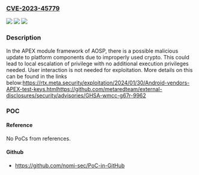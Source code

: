 ### [CVE-2023-45779](https://cve.mitre.org/cgi-bin/cvename.cgi?name=CVE-2023-45779)
![](https://img.shields.io/static/v1?label=Product&message=Android&color=blue)
![](https://img.shields.io/static/v1?label=Version&message=%3D%20Android%20SoC%20&color=brighgreen)
![](https://img.shields.io/static/v1?label=Vulnerability&message=Unknown&color=brighgreen)

### Description

In the APEX module framework of AOSP, there is a possible malicious update to platform components due to improperly used crypto. This could lead to local escalation of privilege with no additional execution privileges needed. User interaction is not needed for exploitation. More details on this can be found in the links below:https://rtx.meta.security/exploitation/2024/01/30/Android-vendors-APEX-test-keys.htmlhttps://github.com/metaredteam/external-disclosures/security/advisories/GHSA-wmcc-g67r-9962

### POC

#### Reference
No PoCs from references.

#### Github
- https://github.com/nomi-sec/PoC-in-GitHub

